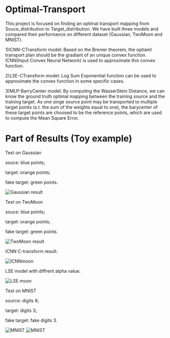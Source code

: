 # Optimal-Transport
This project is focused on finding an optimal transport mapping from Souce_distribution to Target_distribution.
We have built three models and compared their performance on different dataset (Gaussian, TwoMoon and MNIST).

1)ICNN-CTransform model: Based on the Brenier theorem, the optiaml transport plan should be the gradiant of an unique convex function.
ICNN(Input Convex Neural Network) is used to approximate this convex function.

2)LSE-CTransform model: Log Sum Exponential function can be used to approximate the convex function in some specific cases.

3)MLP-BarryCenter model: By computing the WasserStein Distance, we can know the ground truth optimal mapping between the training source and the training target. As one singe source point may be transported to multiple target points (s.t. the sum of the weights equal to one), the barycenter of these target points are choosed to be the reference points, which are used to compute the Mean Square Error.

# Part of Results (Toy example)
Test on Gaussian

souce: blue points;

target: orange points;

fake target: green points.

![Gaussian result](https://user-images.githubusercontent.com/118645613/204495770-ec15f15a-81a0-4708-8015-6371098c2902.png)

Test on TwoMoon

souce: blue points;

target: orange points;

fake target: green points.

![TwoMoon result](https://user-images.githubusercontent.com/118645613/204496272-0318136b-834e-42c1-96ef-302537726907.png)

ICNN C-transform result:

![ICNNmoon](https://user-images.githubusercontent.com/118645613/204507515-f86e83b7-0d0e-4729-af9e-12231ffc3374.gif)

LSE model with diffrent alpha value:

![LSE moon](https://user-images.githubusercontent.com/118645613/204500819-3a7d51a0-4e3a-4440-9a31-814b150f511d.gif)

Test on MNIST

source: digits 8; 

target: digits 3;  

fake target: fake digits 3.

![MNIST](https://user-images.githubusercontent.com/118645613/203151876-cdd97694-0621-47d4-be29-43d258acd637.gif)
![MNIST](https://user-images.githubusercontent.com/118645613/203151906-4ed7c168-0ffb-4803-82c8-d4b3d0affe30.png)

